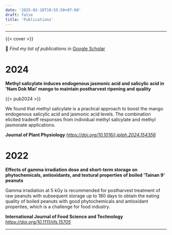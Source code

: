 ```yaml
---
date: '2025-02-18T10:55:50+07:00'
draft: false
title: 'Publications'
---
```

---
{{< cover >}}

🔎 *Find my list of publications in* [Google Scholar](https://scholar.google.com/citations?user=kUjOJhMAAAAJ&hl=vi)

# 2024

**Methyl salicylate induces endogenous jasmonic acid and salicylic acid in 'Nam Dok Mai' mango to maintain postharvest ripening and quality**

{{< pub2024 >}}

We found that methyl salicylate is a practical approach to boost the mango endogenous salicylic acid and jasmonic acid levels. The combination elicited tradeoff responses from individual methyl salicylate and methyl jasmonate applications.

**Journal of Plant Physiology**
*https://doi.org/10.1016/j.jplph.2024.154356*

# 2022

**Effects of gamma irradiation dose and short-term storage on phytochemicals, antioxidants, and textural properties of boiled ‘Tainan 9’ peanuts**

Gamma irradiation at 5 kGy is recommended for postharvest treatment of raw peanuts with subsequent storage up to 180 days to obtain the
eating quality of boiled peanuts with good phytochemicals and antioxidant properties, which is a challenge for food industry. 

**International Journal of Food Science and Technology**
*https://doi.org/10.1111/ijfs.15705*



---